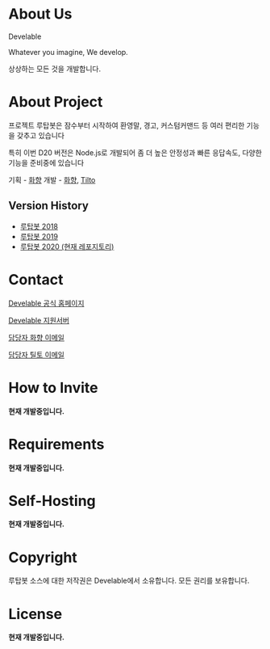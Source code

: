 # About Us

Develable

Whatever you imagine, We develop.

상상하는 모든 것을 개발합니다.

# About Project

프로젝트 루탑봇은 잠수부터 시작하여 환영말, 경고, 커스텀커맨드 등 여러 편리한 기능을 갖추고 있습니다

특히 이번 D20 버전은 Node.js로 개발되어 좀 더 높은 안정성과 빠른 응답속도, 다양한 기능을 준비중에 있습니다

기획 - [화향](https://hwahyang.space)
개발 - [화향](https://hwahyang.space), [Tilto](https://tilto.kro.kr/)

## Version History

- [루탑봇 2018](https://github.com/develable/Rutap-Bot-2018)
- [루탑봇 2019](https://github.com/develable/Rutap-Bot-2019)
- [루탑봇 2020 (현재 레포지토리)](https://github.com/develable/Rutap-Bot-2020)

# Contact

[Develable 공식 홈페이지](https://develable.xyz)

[Develable 지원서버](https://invite.gg/Develable)

[담당자 화향 이메일](mailto:hwahyang@develable.xyz)

[담당자 틸토 이메일](mailto:tilto0822@develable.xyz)

# How to Invite

**현재 개발중입니다.**

# Requirements

**현재 개발중입니다.**

# Self-Hosting

**현재 개발중입니다.**

# Copyright

루탑봇 소스에 대한 저작권은 Develable에서 소유합니다. 모든 권리를 보유합니다.

# License

**현재 개발중입니다.**
